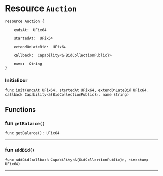 # Resource `Auction`

```cadence
resource Auction {

    endsAt:  UFix64

    startedAt:  UFix64

    extendOnLateBid:  UFix64

    callback:  Capability<&{BidCollectionPublic}>

    name:  String
}
```


### Initializer

```cadence
func init(endsAt UFix64, startedAt UFix64, extendOnLateBid UFix64, callback Capability<&{BidCollectionPublic}>, name String)
```


## Functions

### fun `getBalance()`

```cadence
func getBalance(): UFix64
```

---

### fun `addBid()`

```cadence
func addBid(callback Capability<&{BidCollectionPublic}>, timestamp UFix64)
```

---
